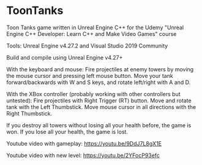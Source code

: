 # ToonTanks
Toon Tanks game written in Unreal Engine C++ for the Udemy "Unreal Engine C++ Developer: Learn C++ and Make Video Games" course 

Tools: Unreal Engine v4.27.2 and Visual Studio 2019 Community

Build and compile using Unreal Engine v4.27+

With the keyboard and mouse: Fire projectiles at enemy towers by moving the mouse cursor and pressing left mouse button. Move your tank forward/backwards with W and S keys, and rotate left/right with A and D.

With the XBox controller (probably working with other controllers but untested): Fire projectiles with Right Trigger (RT) button. Move and rotate tank with the Left Thumbstick. Move mouse cursor in all directions with the Right Thumbstick.

If you destroy all towers without losing all your health before, the game is won. If you lose all your health, the game is lost.

Youtube video with gameplay: https://youtu.be/9DdJ7L8gX1E

Youtube video with new level: https://youtu.be/2YFocP93efc
